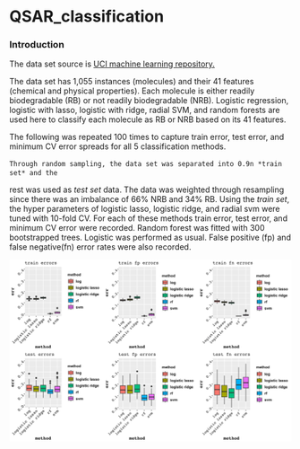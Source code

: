 # QSAR_classification

### Introduction

The data set source is [UCI machine learning repository.](https://archive.ics.uci.edu/ml/datasets/QSAR+biodegradation)

The data set has 1,055 instances (molecules) and their 41 features (chemical and physical properties).
Each molecule is either readily biodegradable (RB) or not readily biodegradable (NRB).
Logistic regression, logistic with lasso, logistic with ridge, radial SVM, 
and random forests are used here to classify each molecule as RB or NRB based on 
its 41 features. 

The following was repeated 100 times to capture train error, test error, and minimum 
CV error spreads for all 5 classification methods. 

	Through random sampling, the data set was separated into 0.9n *train set* and the 
rest was used as *test set* data. The data was weighted through resampling since there 
was an imbalance of 66% NRB and 34% RB.
	Using the *train set*, the hyper parameters of logistic lasso, logistic ridge, and 
radial svm were tuned with 10-fold CV. For each of these methods train error, test error, 
and minimum CV error were recorded. Random forest was fitted with 300 bootstrapped
trees. Logistic was performed as usual. 
	False positive (fp) and false negative(fn) error rates were also recorded. 

![](https://github.com/asyakhl/QSAR_classification/blob/master/img/Error_Rates.png)

